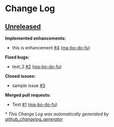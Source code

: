 # Change Log

## [Unreleased](https://github.com/ma-bo-do-fu/circleci_test/tree/HEAD)

**Implemented enhancements:**

- this is enhancement [\#4](https://github.com/ma-bo-do-fu/circleci_test/pull/4) ([ma-bo-do-fu](https://github.com/ma-bo-do-fu))

**Fixed bugs:**

- test\_2 [\#2](https://github.com/ma-bo-do-fu/circleci_test/pull/2) ([ma-bo-do-fu](https://github.com/ma-bo-do-fu))

**Closed issues:**

- sample issue [\#3](https://github.com/ma-bo-do-fu/circleci_test/issues/3)

**Merged pull requests:**

- Test [\#1](https://github.com/ma-bo-do-fu/circleci_test/pull/1) ([ma-bo-do-fu](https://github.com/ma-bo-do-fu))



\* *This Change Log was automatically generated by [github_changelog_generator](https://github.com/skywinder/Github-Changelog-Generator)*